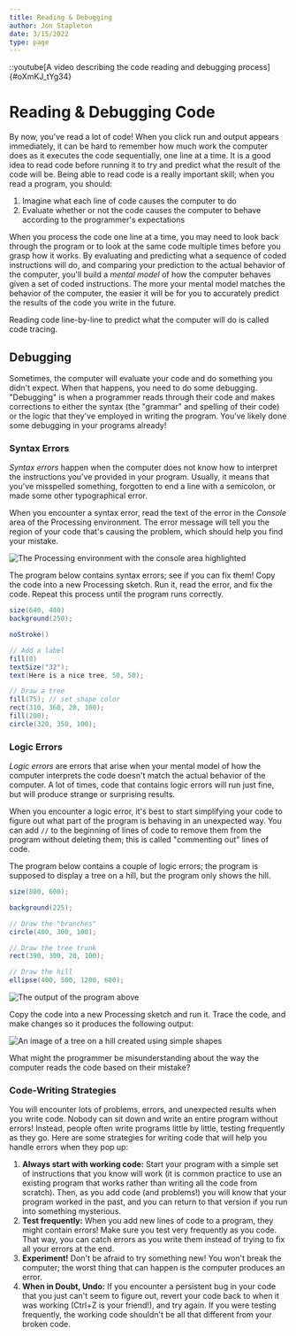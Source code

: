 ```yaml
---
title: Reading & Debugging
author: Jon Stapleton
date: 3/15/2022
type: page
---
```


::youtube[A video describing the code reading and debugging process]{#oXmKJ_tYg34}

# Reading & Debugging Code

By now, you've read a lot of code! When you click run and output appears immediately, it can be hard to remember how much work the computer does as it executes the code sequentially, one line at a time. It is a good idea to read code before running it to try and predict what the result of the code will be. Being able to read code is a really important skill; when you read a program, you should:

1. Imagine what each line of code causes the computer to do
2. Evaluate whether or not the code causes the computer to behave according to the programmer's expectations

When you process the code one line at a time, you may need to look back through the program or to look at the same code multiple times before you grasp how it works. By evaluating and predicting what a sequence of coded instructions will do, and comparing your prediction to the actual behavior of the computer, you'll build a *mental model* of how the computer behaves given a set of coded instructions. The more your mental model matches the behavior of the computer, the easier it will be for you to accurately predict the results of the code you write in the future. 

Reading code line-by-line to predict what the computer will do is called code tracing.

## Debugging

Sometimes, the computer will evaluate your code and do something you didn't expect. When that happens, you need to do some debugging. "Debugging" is when a programmer reads through their code and makes corrections to either the syntax (the "grammar" and spelling of their code) or the logic that they've employed in writing the program. You’ve likely done some debugging in your programs already!

### Syntax Errors

*Syntax errors* happen when the computer does not know how to interpret the instructions you've provided in your program. Usually, it means that you've misspelled something, forgotten to end a line with a semicolon, or made some other typographical error.

When you encounter a syntax error, read the text of the error in the *Console* area of the Processing environment. The error message will tell you the region of your code that's causing the problem, which should help you find your mistake.

![The Processing environment with the console area highlighted](TODO:)

The program below contains syntax errors; see if you can fix them! Copy the code into a new Processing sketch. Run it, read the error, and fix the code. Repeat this process until the program runs correctly.

```java
size(640, 480)
background(250);

noStroke()

// Add a label
fill(0)
textSize("32");
text(Here is a nice tree, 50, 50);

// Draw a tree
fill(75); // set shape color  
rect(310, 360, 20, 100);   
fill(200); 
circle(320, 350, 100);
```

### Logic Errors

*Logic errors* are errors that arise when your mental model of how the computer interprets the code doesn't match the actual behavior of the computer. A lot of times, code that contains logic errors will run just fine, but will produce strange or surprising results.

When you encounter a logic error, it's best to start simplifying your code to figure out what part of the program is behaving in an unexpected way. You can add `//` to the beginning of lines of code to remove them from the program without deleting them; this is called "commenting out" lines of code.

The program below contains a couple of logic errors; the program is supposed to display a tree on a hill, but the program only shows the hill.

```java
size(800, 600);

background(225);

// Draw the "branches"
circle(400, 300, 100);

// Draw the tree trunk
rect(390, 300, 20, 100);

// Draw the hill
ellipse(400, 500, 1200, 600);
```

![The output of the program above](172911445)

Copy the code into a new Processing sketch and run it. Trace the code, and make changes so it produces the following output:

![An image of a tree on a hill created using simple shapes](172911543)

What might the programmer be misunderstanding about the way the computer reads the code based on their mistake?

### Code-Writing Strategies

You will encounter lots of problems, errors, and unexpected results when you write code. Nobody can sit down and write an entire program without errors! Instead, people often write programs little by little, testing frequently as they go. Here are some strategies for writing code that will help you handle errors when they pop up:

1. **Always start with working code:** Start your program with a simple set of instructions that you know will work (it is common practice to use an existing program that works rather than writing all the code from scratch). Then, as you add code (and problems!) you will know that your program worked in the past, and you can return to that version if you run into something mysterious.
2. **Test frequently:** When you add new lines of code to a program, they might contain errors! Make sure you test very frequently as you code. That way, you can catch errors as you write them instead of trying to fix all your errors at the end.
3. **Experiment!** Don't be afraid to try something new! You won't break the computer; the worst thing that can happen is the computer produces an error.
4. **When in Doubt, Undo:** If you encounter a persistent bug in your code that you just can't seem to figure out, revert your code back to when it was working (Ctrl+Z is your friend!), and try again. If you were testing frequently, the working code shouldn't be all that different from your broken code.